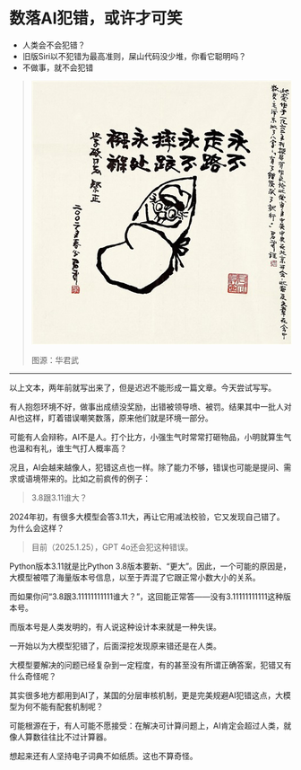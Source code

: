 # 数落AI犯错，或许才可笑

- 人类会不会犯错？
- 旧版Siri以不犯错为最高准则，屎山代码没少堆，你看它聪明吗？
- 不做事，就不会犯错

> ![华君武: 永不走路永不摔跤](./hua-junwu-永不走路永不摔跤.jpg)
> 
> 图源：华君武

---

以上文本，两年前就写出来了，但是迟迟不能形成一篇文章。今天尝试写写。

有人抱怨环境不好，做事出成绩没奖励，出错被领导喷、被罚。结果其中一批人对AI也这样，盯着错误嘲笑数落，原来他们就是环境一部分。

可能有人会辩称，AI不是人。打个比方，小强生气时常常打砸物品，小明就算生气也温和有礼，谁生气打人概率高？

况且，AI会越来越像人，犯错这点也一样。除了能力不够，错误也可能是提问、需求或语境带来的。比如之前疯传的例子：

> 3.8跟3.11谁大？

2024年初，有很多大模型会答3.11大，再让它用减法校验，它又发现自己错了。为什么会这样？

> 目前（2025.1.25），GPT 4o还会犯这种错误。

Python版本3.11就是比Python 3.8版本要新、“更大”。因此，一个可能的原因是，大模型被喂了海量版本号信息，以至于弄混了它跟正常小数大小的关系。

而如果你问“3.8跟3.11111111111谁大？”，这回能正常答——没有3.11111111111这种版本号。

而版本号是人类发明的，有人说这种设计本来就是一种失误。

一开始以为大模型犯错了，后面深挖发现原来错还是在人类。

大模型要解决的问题已经复杂到一定程度，有的甚至没有所谓正确答案，犯错又有什么奇怪呢？

其实很多地方都用到AI了，某国的分层审核机制，更是完美规避AI犯错这点，大模型为何不能有配套机制呢？

可能根源在于，有人可能不愿接受：在解决可计算问题上，AI肯定会超过人类，就像人算数往往比不过计算器。

想起来还有人坚持电子词典不如纸质。这也不算奇怪。
